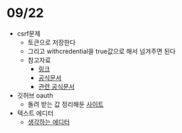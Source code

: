 # 09/22

- csrf문제
  - 토큰으로 저장한다
  - 그리고 withcredential을 true값으로 해서 넘겨주면 된다
  - 참고자료
    - [링크](https://yoongkang.com/blog/cookie-based-authentication-spa-django/)
    - [공식문서](https://docs.djangoproject.com/en/3.2/ref/csrf/#ajax)
    - [관련 공식문서](https://developer.mozilla.org/ko/docs/Web/HTTP/Headers/Access-Control-Allow-Credentials)
- 깃허브 oauth
  - 돌려 받는 값 정리해둔 [사이트](https://devhyun.com/blog/post/15)
- 텍스트 에디터
  - [생각하는 에디터](https://ui.toast.com/weekly-pick/ko_20200318)

